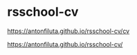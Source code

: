 # rsschool-cv

https://antonfiluta.github.io/rsschool-cv/cv

https://antonfiluta.github.io/rsschool-cv/
